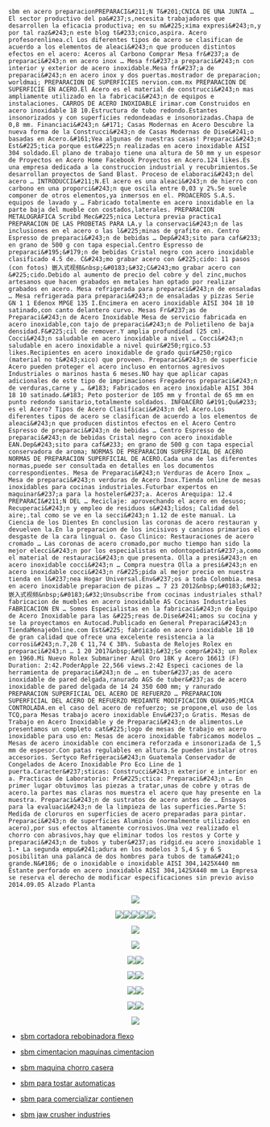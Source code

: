 
```
sbm en acero preparacionPREPARACI&#211;N T&#201;CNICA DE UNA JUNTA … El sector productivo del pa&#237;s,necesita trabajadores que desarrollen la eficacia productiva; en su m&#225;xima expresi&#243;n,y por tal raz&#243;n este blog t&#233;cnico,aspira. Acero profesorenlinea.cl Los diferentes tipos de acero se clasifican de acuerdo a los elementos de aleaci&#243;n que producen distintos efectos en el acero: Aceros al Carbono Comprar Mesa fr&#237;a de preparaci&#243;n en acero inox … Mesa fr&#237;a preparaci&#243;n con interior y exterior de acero inoxidable.Mesa fr&#237;a de preparaci&#243;n en acero inox y dos puertas.mostrador de preparacion; worldmai; PREPARACION DE SUPERFICIES nervion.com.mx PREPARACION DE SUPERFICIE EN ACERO.El Acero es el material de construcci&#243;n mas ampliamente utilizado en la fabricaci&#243;n de equipos e instalaciones. CARROS DE ACERO INOXIDABLE irimar.com Construidos en acero inoxidable 18 10.Estructura de tubo redondo.Estantes insonorizados y con superficies redondeadas e insonorizadas.Chapa de 0,8 mm. Financiaci&#243;n &#171; Casas Modernas en Acero Descubre la nueva forma de la Construcci&#243;n de Casas Modernas de Dise&#241;o basadas en Acero.&#161;Vea algunas de nuestras casas! Preparaci&#243;n Est&#225;tica porque est&#225;n realizadas en acero inoxidable AISI 304 soldado.El plano de trabajo tiene una altura de 50 mm y un espesor de Proyectos en Acero Home Facebook Proyectos en Acero.124 likes.Es una empresa dedicada a la construccion industrial y recubrimientos.Se desarrollan proyectos de Sand Blast. Proceso de elaboraci&#243;n del acero … INTRODUCCI&#211;N.El acero es una aleaci&#243;n de hierro con carbono en una proporci&#243;n que oscila entre 0,03 y 2%.Se suele componer de otros elementos,ya inmersos en el. PROACEROS S.A.S. equipos de lavado y … Fabricado totalmente en acero inoxidable en la parte baja del mueble con costados,laterales. PREPARACION METALOGRAFICA Scribd Mec&#225;nica Lectura previa practica1 PREPARACION DE LAS PROBETAS PARA LA.y la conservaci&#243;n de las inclusiones en el acero o las l&#225;minas de grafito en. Centro Espresso de preparaci&#243;n de bebidas … Dep&#243;sito para caf&#233; en grano de 500 g con tapa especial.Centro Espresso de preparaci&#195;&#179;n de bebidas Cristal negro con acero inoxidable clasificado 4.5 de. C&#243;mo grabar acero con &#225;cido: 11 pasos (con fotos) 嵌入式视频&nbsp;&#0183;&#32;C&#243;mo grabar acero con &#225;cido.Debido al aumento de precio del cobre y del zinc,muchos artesanos que hacen grabados en metales han optado por realizar grabados en acero. Mesa refrigerada para preparaci&#243;n de ensaladas … Mesa refrigerada para preparaci&#243;n de ensaladas y pizzas Serie GN 1 1 Edenox MPGE 135 I.Encimera en acero inoxidable AISI 304 18 10 satinado,con canto delantero curvo. Mesas Fr&#237;as de Preparaci&#243;n de Acero Inoxidable Mesa de servicio fabricada en acero inoxidable,con tajo de preparaci&#243;n de Polietileno de baja densidad.F&#225;cil de remover.Y amplia profundidad (25 cm). Cocci&#243;n saludable en acero inoxidable a nivel … Cocci&#243;n saludable en acero inoxidable a nivel quir&#250;rgico.53 likes.Recipientes en acero inoxidable de grado quir&#250;rgico (material no t&#243;xico) que proveen. Preparaci&#243;n de superficie Acero pueden proteger el acero incluso en entornos agresivos Industriales o marinos hasta 6 meses.NO hay que aplicar capas adicionales de este tipo de imprimaciones Fregaderos preparaci&#243;n de verduras,carne y … &#183; Fabricados en acero inoxidable AISI 304 18 10 satinado.&#183; Peto posterior de 105 mm y frontal de 65 mm en punto redondo sanitario,totalmente soldados. INFOACERO &#191;Qu&#233; es el Acero? Tipos de Acero Clasificaci&#243;n del Acero.Los diferentes tipos de acero se clasifican de acuerdo a los elementos de aleaci&#243;n que producen distintos efectos en el Acero Centro Espresso de preparaci&#243;n de bebidas … Centro Espresso de preparaci&#243;n de bebidas Cristal negro con acero inoxidable EAN.Dep&#243;sito para caf&#233; en grano de 500 g con tapa especial conservadora de aroma; NORMAS DE PREPARACION SUPERFICIAL DE ACERO NORMAS DE PREPARACION SUPERFICIAL DE ACERO.Cada una de las diferentes normas,puede ser consultada en detalles en los documentos correspondientes. Mesa de Preparaci&#243;n Verduras de Acero Inox … Mesa de preparaci&#243;n verduras de Acero Inox.Tienda online de mesas inoxidables para cocinas industriales.Futurbar expertos en maquinar&#237;a para la hosteler&#237;a. Aceros Arequipa: 12.4 PREPARACI&#211;N DEL … Reciclaje: aprovechando el acero en desuso; Recuperaci&#243;n y empleo de residuos s&#243;lidos; Calidad del aire;.tal como se ve en la secci&#243;n 1.12 de este manual. La Ciencia de los Dientes En conclusion las coronas de acero restauran y devuelven la.En la preparacion de los incisivos y caninos primarios el desgaste de la cara lingual o. Caso Clinico: Restauraciones de acero cromado … Las coronas de acero cromado,por mucho tiempo han sido la mejor elecci&#243;n por los especialistas en odontopediatr&#237;a,como el material de restauraci&#243;n que presenta. Olla a presi&#243;n en acero inoxidable cocci&#243;n … Compra nuestra Olla a presi&#243;n en acero inoxidable cocci&#243;n r&#225;pida al mejor precio en nuestra tienda en l&#237;nea Hogar Universal.Env&#237;os a toda Colombia. mesa en acero inoxidable preparacion de pizas … 7 23 2012&nbsp;&#0183;&#32;嵌入式视频&nbsp;&#0183;&#32;Unsubscribe from cocinas industriales sthal? fabricacion de muebles en acero inoxidable AS Cocinas Industriales FABRICACION EN … Somos Especialistas en la fabricaci&#243;n de Equipo de Acero Inoxidable para las &#225;reas de.Dise&#241;amos su cocina y se la proyectamos en Autocad.Publicado en General Preparaci&#243;n TiendaMenajeOnline.com Est&#225; fabricado en acero inoxidable 18 10 de gran calidad que ofrece una excelente resistencia a la corrosi&#243;n.7,28 € 11,74 € 38%. Subasta de Relojes Rolex en preparaci&#243;n … 1 20 2017&nbsp;&#0183;&#32;Se compr&#243; un Rolex en 1960.Mi Nuevo Rolex Submariner Azul Oro 18K y Acero 16613 (F) Duration: 2:42.PoderApple 22,566 views.2:42 Especi caciones de la herramienta de preparaci&#243;n de … en tuber&#237;as de acero inoxidable de pared delgada,ranurado AGS de tuber&#237;as de acero inoxidable de pared delgada de 14 24 350 600 mm; y ranurado PREPARACION SUPERFICIAL DEL ACERO DE REFUERZO … PREPARACION SUPERFICIAL DEL ACERO DE REFUERZO MEDIANTE MODIFICACION QU&#205;MICA CONTROLADA.en el caso del acero de refuerzo; se propone,el uso de los TCQ,para Mesas trabajo acero inoxidable Env&#237;o Gratis. Mesas de Trabajo en Acero Inoxidable y de Preparaci&#243;n de alimentos.Le presentamos un completo cat&#225;logo de mesas de trabajo en acero inoxidable para uso en: Mesas de acero inoxidable fabricamos modelos … Mesas de acero inoxidable con encimera reforzada e insonorizada de 1,5 mm de espesor.Con patas regulables en altura.Se pueden instalar otros accesorios. Sertyco Refrigeraci&#243;n Guatemala Conservador de Congelados de Acero Inoxidable Pro Eco Line de 1 puerta.Caracter&#237;sticas: Construcci&#243;n exterior e interior en a. Practicas de Laboratorio: Pr&#225;ctica: Preparaci&#243;n … En primer lugar obtuvimos las piezas a tratar,unas de cobre y otras de acero.la partes mas claras nos muestra el acero que hay presente en la muestra.﻿ Preparaci&#243;n de sustratos de acero antes de … Ensayos para la evaluaci&#243;n de la limpieza de las superficies.Parte 5: Medida de cloruros en superficies de acero preparadas para pintar. Preparaci&#243;n de superficies Aluminio (normalmente utilizados en acero),por sus efectos altamente corrosivos.Una vez realizado el chorro con abrasivos,hay que eliminar todos los restos y Corte y preparaci&#243;n de tubos y tuber&#237;as ridgid.eu acero inoxidable 1 1.• La segunda empu&#241;adura en los modelos 3 S,4 S y 6 S posibilitan una palanca de dos hombres para tubos de tama&#241;o grande.N&#186; de o inoxidable o inoxidable AISI 304,1425X440 mm Estante perforado en acero inoxidable AISI 304,1425X440 mm La Empresa se reserva el derecho de modificar especificaciones sin previo aviso 2014.09.05 Alzado Planta 
```

<div align="center">

<a href="https://es-crusher.shibang-china.com/github&k=sbm+en+acero+preparacion"><img src="https://static.shibang-china.com/es/crusher/logo.jpg"></a>

<a href="https://es-crusher.shibang-china.com/github&k=sbm+en+acero+preparacion"><img src="https://static.shibang-china.com/es/crusher/index.jpg"></a><a href="https://es-crusher.shibang-china.com/material.htmlgithub&k=sbm+en+acero+preparacion"><img src="https://static.shibang-china.com/es/crusher/material.jpg"></a><a href="https://es-crusher.shibang-china.com/application.htmlgithub&k=sbm+en+acero+preparacion"><img src="https://static.shibang-china.com/es/crusher/application.jpg"></a><a href="https://es-crusher.shibang-china.com/aboutus.htmlgithub&k=sbm+en+acero+preparacion"><img src="https://static.shibang-china.com/es/crusher/aboutus.jpg"></a><a href="https://es-crusher.shibang-china.com/contact.htmlgithub&k=sbm+en+acero+preparacion"><img src="https://static.shibang-china.com/es/crusher/contact.jpg"></a>

<a href="https://es-crusher.shibang-china.com/github&k=sbm+en+acero+preparacion"><img src="https://static.shibang-china.com/es/crusher/banner.jpg"></a>

<a href="https://swt.shibang-china.com/github&k=sbm+en+acero+preparacion"><img src="https://static.shibang-china.com/es/crusher/text.jpg"></a>

<a href="https://swt.shibang-china.com/github&k=sbm+en+acero+preparacion"><img src="https://static.shibang-china.com/es/crusher/chat.jpg"></a><a href="https://es-crusher.shibang-china.com/contact.htmlgithub&k=sbm+en+acero+preparacion"><img src="https://static.shibang-china.com/es/crusher/message.jpg"></a>

<a href="https://es-crusher.shibang-china.com/products/pe.htmlgithub&k=sbm+en+acero+preparacion"><img src="https://static.shibang-china.com/es/crusher/pe.jpg"></a><a href="https://es-crusher.shibang-china.com/products/pf.htmlgithub&k=sbm+en+acero+preparacion"><img src="https://static.shibang-china.com/es/crusher/pf.jpg"></a>

<a href="https://es-crusher.shibang-china.com/products/hpt.htmlgithub&k=sbm+en+acero+preparacion"><img src="https://static.shibang-china.com/es/crusher/hpt.jpg"></a><a href="https://es-crusher.shibang-china.com/products/vsi.htmlgithub&k=sbm+en+acero+preparacion"><img src="https://static.shibang-china.com/es/crusher/vsi.jpg"></a>

<a href="https://es-crusher.shibang-china.com/products/klv.htmlgithub&k=sbm+en+acero+preparacion"><img src="https://static.shibang-china.com/es/crusher/klv.jpg"></a><a href="https://es-crusher.shibang-china.com/products/portable.htmlgithub&k=sbm+en+acero+preparacion"><img src="https://static.shibang-china.com/es/crusher/portable.jpg"></a>

<a href="https://swt.shibang-china.com/github&k=sbm+en+acero+preparacion"><img src="https://static.shibang-china.com/es/crusher/case.jpg"></a>

</div>


* [sbm cortadora rebobinadora flexo](sbm%20cortadora%20rebobinadora%20flexo.md)

* [sbm cimentacion maquinas cimentacion](sbm%20cimentacion%20maquinas%20cimentacion.md)

* [sbm maquina chorro casera](sbm%20maquina%20chorro%20casera.md)

* [sbm para tostar automaticas](sbm%20para%20tostar%20automaticas.md)

* [sbm para comercializar contienen](sbm%20para%20comercializar%20contienen.md)

* [sbm jaw crusher industries](sbm%20jaw%20crusher%20industries.md)